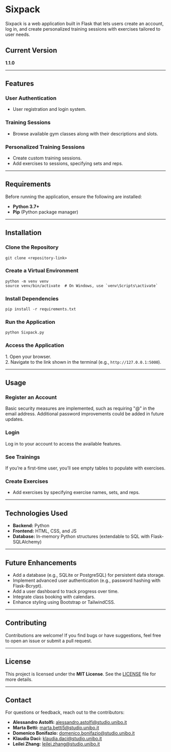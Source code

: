 <h1>Sixpack</h1>
<p>
    Sixpack is a web application built in Flask that lets users create an account, log in, and create personalized training sessions with exercises tailored to user needs.
</p>

<h2>Current Version</h2>
<p><strong>1.1.0</strong></p>

<hr>

<h2>Features</h2>

<h3>User Authentication</h3>
<ul>
    <li>User registration and login system.</li>
</ul>

<h3>Training Sessions</h3>
<ul>
    <li>Browse available gym classes along with their descriptions and slots.</li>
</ul>

<h3>Personalized Training Sessions</h3>
<ul>
    <li>Create custom training sessions.</li>
    <li>Add exercises to sessions, specifying sets and reps.</li>
</ul>

<hr>

<h2>Requirements</h2>
<p>Before running the application, ensure the following are installed:</p>
<ul>
    <li><strong>Python 3.7+</strong></li>
    <li><strong>Pip</strong> (Python package manager)</li>
</ul>

<hr>

<h2>Installation</h2>

<h3>Clone the Repository</h3>
<pre><code>git clone &lt;repository-link&gt;</code></pre>

<h3>Create a Virtual Environment</h3>
<pre><code>python -m venv venv
source venv/bin/activate  # On Windows, use `venv\Scripts\activate`
</code></pre>

<h3>Install Dependencies</h3>
<pre><code>pip install -r requirements.txt</code></pre>

<h3>Run the Application</h3>
<pre><code>python Sixpack.py</code></pre>

<h3>Access the Application</h3>
<p>
    1. Open your browser.<br>
    2. Navigate to the link shown in the terminal (e.g., <code>http://127.0.0.1:5000</code>).
</p>

<hr>

<h2>Usage</h2>

<h3>Register an Account</h3>
<p>
    Basic security measures are implemented, such as requiring "@" in the email address. Additional password improvements could be added in future updates.
</p>

<h3>Login</h3>
<p>Log in to your account to access the available features.</p>

<h3>See Trainings</h3>
<p>If you’re a first-time user, you’ll see empty tables to populate with exercises.</p>

<h3>Create Exercises</h3>
<ul>
    <li>Add exercises by specifying exercise names, sets, and reps.</li>
</ul>

<hr>

<h2>Technologies Used</h2>
<ul>
    <li><strong>Backend:</strong> Python</li>
    <li><strong>Frontend:</strong> HTML, CSS, and JS</li>
    <li><strong>Database:</strong> In-memory Python structures (extendable to SQL with Flask-SQLAlchemy)</li>
</ul>

<hr>

<h2>Future Enhancements</h2>
<ul>
    <li>Add a database (e.g., SQLite or PostgreSQL) for persistent data storage.</li>
    <li>Implement advanced user authentication (e.g., password hashing with Flask-Bcrypt).</li>
    <li>Add a user dashboard to track progress over time.</li>
    <li>Integrate class booking with calendars.</li>
    <li>Enhance styling using Bootstrap or TailwindCSS.</li>
</ul>

<hr>

<h2>Contributing</h2>
<p>
    Contributions are welcome! If you find bugs or have suggestions, feel free to open an issue or submit a pull request.
</p>

<hr>

<h2>License</h2>
<p>
    This project is licensed under the <strong>MIT License</strong>. See the <a href="LICENSE.md">LICENSE</a> file for more details.
</p>

<hr>

<h2>Contact</h2>
<p>For questions or feedback, reach out to the contributors:</p>
<ul>
    <li><strong>Alessandro Astolfi:</strong> <a href="mailto:alessandro.astolfi@studio.unibo.it">alessandro.astolfi@studio.unibo.it</a></li>
    <li><strong>Marta Betti:</strong> <a href="mailto:marta.betti5@studio.unibo.it">marta.betti5@studio.unibo.it</a></li>
    <li><strong>Domenico Bonifazio:</strong> <a href="mailto:domenico.bonifazio@studio.unibo.it">domenico.bonifazio@studio.unibo.it</a></li>
    <li><strong>Klaudia Daci:</strong> <a href="mailto:klaudia.daci@studio.unibo.it">klaudia.daci@studio.unibo.it</a></li>
    <li><strong>Leilei Zhang:</strong> <a href="mailto:leilei.zhang@studio.unibo.it">leilei.zhang@studio.unibo.it</a></li>
</ul>

